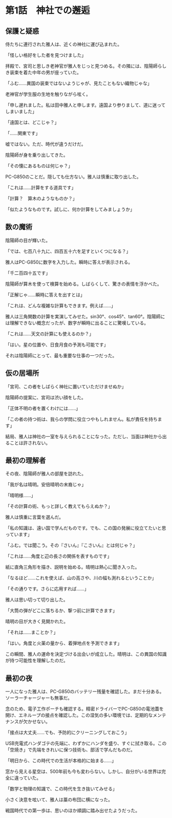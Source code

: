 # 第1話　神社での邂逅

## 保護と疑惑

侍たちに連行された雅人は、近くの神社に運び込まれた。

「怪しい格好をした者を見つけました」

拝殿で、宮司と思しき老神官が雅人をじっと見つめる。その隣には、陰陽師らしき装束を着た中年の男が座っていた。

「ふむ......異国の装束ではないようじゃが、見たこともない織物じゃな」

老神官が学生服の生地を触りながら呟く。

「申し遅れました。私は田中雅人と申します。遠国より参りまして、道に迷ってしまいました」

「遠国とは、どこじゃ？」

「......関東です」

嘘ではない。ただ、時代が違うだけだ。

陰陽師が身を乗り出してきた。

「その懐にあるものは何じゃ？」

PC-G850のことだ。隠しても仕方ない。雅人は慎重に取り出した。

「これは......計算をする道具です」

「計算？　算木のようなものか？」

「似たようなものです。試しに、何か計算をしてみましょうか」

## 数の魔術

陰陽師の目が輝いた。

「では、七百八十九に、四百五十六を足すといくつになる？」

雅人はPC-G850に数字を入力した。瞬時に答えが表示される。

「千二百四十五です」

陰陽師が算木を使って検算を始める。しばらくして、驚きの表情を浮かべた。

「正解じゃ......瞬時に答えを出すとは」

「これは、どんな複雑な計算もできます。例えば......」

雅人は三角関数の計算を実演してみせた。sin30°、cos45°、tan60°。陰陽師には理解できない概念だったが、数字が瞬時に出ることに驚嘆している。

「これは......天文の計算にも使えるのか？」

「はい。星の位置や、日食月食の予測も可能です」

それは陰陽師にとって、最も重要な仕事の一つだった。

## 仮の居場所

「宮司、この者をしばらく神社に置いていただけませぬか」

陰陽師の提案に、宮司は渋い顔をした。

「正体不明の者を置くわけには......」

「この者の持つ術は、我らの学問に役立つやもしれません。私が責任を持ちます」

結局、雅人は神社の一室を与えられることになった。ただし、当面は神社から出ることは許されない。

## 最初の理解者

その夜、陰陽師が雅人の部屋を訪れた。

「我が名は晴明。安倍晴明の末裔じゃ」

「晴明様......」

「その計算の術、もっと詳しく教えてもらえぬか？」

雅人は慎重に言葉を選んだ。

「私の知識は、遠い国で学んだものです。でも、この国の発展に役立てたいと思っています」

「ふむ。では聞こう。その『さいん』『こさいん』とは何じゃ？」

「これは......角度と辺の長さの関係を表すものです」

紙に直角三角形を描き、説明を始める。晴明は熱心に聞き入った。

「なるほど......これを使えば、山の高さや、川の幅も測れるということか」

「その通りです。さらに応用すれば......」

雅人は思い切って切り出した。

「大筒の弾がどこに落ちるか、撃つ前に計算できます」

晴明の目が大きく見開かれた。

「それは......まことか？」

「はい。角度と火薬の量から、着弾地点を予測できます」

この瞬間、雅人の運命を決定づける出会いが成立した。晴明は、この異国の知識が持つ可能性を理解したのだ。

## 最初の夜

一人になった雅人は、PC-G850のバッテリー残量を確認した。まだ十分ある。ソーラーチャージャーも無事だ。

念のため、電子工作ポーチも確認する。精密ドライバーでPC-G850の電池蓋を開け、エネループの接点を確認した。この湿気の多い環境では、定期的なメンテナンスが欠かせない。

「接点は大丈夫......でも、予防的にクリーニングしておこう」

USB充電式ハンダゴテの先端に、わずかにハンダを盛り、すぐに拭き取る。この「空焼き」で先端をきれいに保つ技術も、部活で学んだものだ。

「明日から、この時代での生活が本格的に始まる......」

窓から見える星空は、500年前も今も変わらない。しかし、自分がいる世界は完全に違っていた。

「数学と物理の知識で、この時代を生き抜いてみせる」

小さく決意を呟いて、雅人は藁の布団に横になった。

戦国時代での第一歩は、思いのほか順調に踏み出せたようだった。